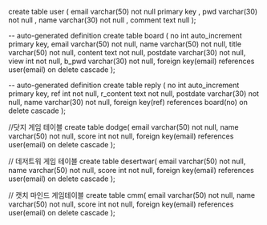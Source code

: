 create table user (
    email varchar(50) not null primary key ,
    pwd varchar(30) not null ,
    name varchar(30) not null ,
    comment text null
);

-- auto-generated definition
create table board
(
    no       int auto_increment
        primary key,
    email    varchar(50) not null,
    name     varchar(50) not null,
    title    varchar(50) not null,
    content  text        not null,
    postdate varchar(30) not null,
    view     int         not null,
    b_pwd    varchar(30) not null,
    foreign key(email) references user(email) 
    on delete cascade
);

-- auto-generated definition
create table reply
(
    no        int auto_increment
        primary key,
    ref       int         not null,
    r_content text        not null,
    postdate  varchar(30) not null,
    name      varchar(30) not null,
    foreign key(ref) references board(no) 
    on delete cascade
);

//닷지 게임 테이블
create table dodge(
    email    varchar(50) not null,
    name     varchar(50) not null,
    score    int not null,
    foreign key(email) references user(email) 
    on delete cascade
);

// 데저트워 게임 테이블
create table desertwar(
    email    varchar(50) not null,
    name     varchar(50) not null,
    score    int not null,
    foreign key(email) references user(email) 
    on delete cascade
);

// 캣치 마인드 게임테이블
create table cmm(
    email    varchar(50) not null,
    name     varchar(50) not null,
    score    int not null,
    foreign key(email) references user(email) 
    on delete cascade
);
